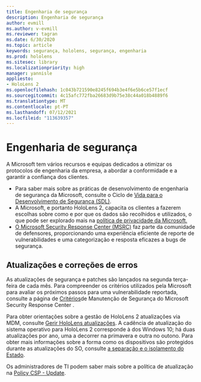 ```yaml
---
title: Engenharia de segurança
description: Engenharia de segurança
author: evmill
ms.author: v-evmill
ms.reviewer: tagran
ms.date: 6/30/2020
ms.topic: article
keywords: segurança, hololens, segurança, engenharia
ms.prod: hololens
ms.sitesec: library
ms.localizationpriority: high
manager: yannisle
appliesto:
- HoloLens 2
ms.openlocfilehash: 1c043b721590e8245f694b3e4f6e5b6ce57f1ecf
ms.sourcegitcommit: 4c15afc772fba26683d9b75e38c44a018b4889f6
ms.translationtype: MT
ms.contentlocale: pt-PT
ms.lasthandoff: 07/12/2021
ms.locfileid: "113639357"
---
```

# <a name="security-engineering"></a>Engenharia de segurança

A Microsoft tem vários recursos e equipas dedicados a otimizar os protocolos de engenharia da empresa, a abordar a conformidade e a garantir a confiança dos clientes. 

  * Para saber mais sobre as práticas de desenvolvimento de engenharia de segurança da Microsoft, consulte o Ciclo de [Vida para o Desenvolvimento de Segurança (SDL)](https://www.microsoft.com/securityengineering/sdl).
  * A Microsoft, e portanto HoloLens 2, capacita os clientes a fazerem escolhas sobre como e por que os dados são recolhidos e utilizados, o que pode ser explorado mais na [política de privacidade da Microsoft.](https://privacy.microsoft.com/) 
  * [O Microsoft Security Response Center (MSRC)](https://www.microsoft.com/msrc) faz parte da comunidade de defensores, proporcionando uma experiência eficiente de reporte de vulnerabilidades e uma categorização e resposta eficazes a bugs de segurança. 

## <a name="updates-and-patches"></a>Atualizações e correções de erros

As atualizações de segurança e patches são lançados na segunda terça-feira de cada mês. Para compreender os critérios utilizados pela Microsoft para avaliar os próximos passos para uma vulnerabilidade reportada, consulte a página de [Critérios](https://www.microsoft.com/msrc/windows-security-servicing-criteria)de Manutenção de Segurança do Microsoft Security Response Center . 

Para obter orientações sobre a gestão de HoloLens 2 atualizações via MDM, consulte [Gerir HoloLens atualizações](hololens-updates.md). A cadência de atualização do sistema operativo para HoloLens 2 corresponde à dos Windows 10; há duas atualizações por ano, uma a decorrer na primavera e outra no outono. Para obter mais informações sobre a forma como os dispositivos são protegidos durante as atualizações do SO, consulte [a separação e o isolamento do Estado](security-state-separation-isolation.md). 

Os administradores de TI podem saber mais sobre a política de atualização na [Policy CSP - Update](/windows/client-management/mdm/policy-csp-update). 
